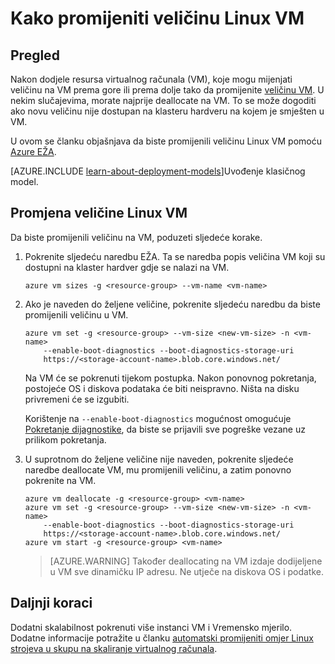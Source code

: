 <properties
   pageTitle="Kako promijeniti veličinu Linux VM | Microsoft Azure"
   description="Kako se skaliranja prema gore i tako da promijenite veličinu VM skaliranje dolje virtualnog računala za Linux."
   services="virtual-machines-linux"
   documentationCenter="na"
   authors="mikewasson"
   manager="timlt"
   editor=""
   tags=""/>

<tags
   ms.service="virtual-machines-linux"
   ms.devlang="na"
   ms.topic="article"
   ms.tgt_pltfrm="na"
   ms.workload="infrastructure-services"
   ms.date="05/16/2016"
   ms.author="mikewasson"/>


# <a name="how-to-resize-a-linux-vm"></a>Kako promijeniti veličinu Linux VM

## <a name="overview"></a>Pregled 

Nakon dodjele resursa virtualnog računala (VM), koje mogu mijenjati veličinu na VM prema gore ili prema dolje tako da promijenite [veličinu VM][vm-sizes]. U nekim slučajevima, morate najprije deallocate na VM. To se može dogoditi ako novu veličinu nije dostupan na klasteru hardveru na kojem je smješten u VM.

U ovom se članku objašnjava da biste promijenili veličinu Linux VM pomoću [Azure EŽA][azure-cli].

[AZURE.INCLUDE [learn-about-deployment-models](../../includes/learn-about-deployment-models-rm-include.md)]Uvođenje klasičnog model.


## <a name="resize-a-linux-vm"></a>Promjena veličine Linux VM 

Da biste promijenili veličinu na VM, poduzeti sljedeće korake.

1. Pokrenite sljedeću naredbu EŽA. Ta se naredba popis veličina VM koji su dostupni na klaster hardver gdje se nalazi na VM.

    ```
    azure vm sizes -g <resource-group> --vm-name <vm-name>
    ```

2. Ako je naveden do željene veličine, pokrenite sljedeću naredbu da biste promijenili veličinu u VM.

    ```
    azure vm set -g <resource-group> --vm-size <new-vm-size> -n <vm-name>  
        --enable-boot-diagnostics --boot-diagnostics-storage-uri
        https://<storage-account-name>.blob.core.windows.net/ 
    ```

    Na VM će se pokrenuti tijekom postupka. Nakon ponovnog pokretanja, postojeće OS i diskova podataka će biti neispravno. Ništa na disku privremeni će se izgubiti.

    Korištenje na `--enable-boot-diagnostics` mogućnost omogućuje [Pokretanje dijagnostike][boot-diagnostics], da biste se prijavili sve pogreške vezane uz prilikom pokretanja.

3. U suprotnom do željene veličine nije naveden, pokrenite sljedeće naredbe deallocate VM, mu promijenili veličinu, a zatim ponovno pokrenite na VM.

    ```
    azure vm deallocate -g <resource-group> <vm-name>
    azure vm set -g <resource-group> --vm-size <new-vm-size> -n <vm-name>  
        --enable-boot-diagnostics --boot-diagnostics-storage-uri
        https://<storage-account-name>.blob.core.windows.net/ 
    azure vm start -g <resource-group> <vm-name>
    ```

   > [AZURE.WARNING] Također deallocating na VM izdaje dodijeljene u VM sve dinamičku IP adresu. Ne utječe na diskova OS i podatke.
   
## <a name="next-steps"></a>Daljnji koraci

Dodatni skalabilnost pokrenuti više instanci VM i Vremensko mjerilo. Dodatne informacije potražite u članku [automatski promijeniti omjer Linux strojeva u skupu na skaliranje virtualnog računala][scale-set]. 

<!-- links -->
   
[azure-cli]: ../xplat-cli-install.md
[boot-diagnostics]: https://azure.microsoft.com/en-us/blog/boot-diagnostics-for-virtual-machines-v2/
[scale-set]: ../virtual-machine-scale-sets/virtual-machine-scale-sets-linux-autoscale.md 
[vm-sizes]: virtual-machines-linux-sizes.md